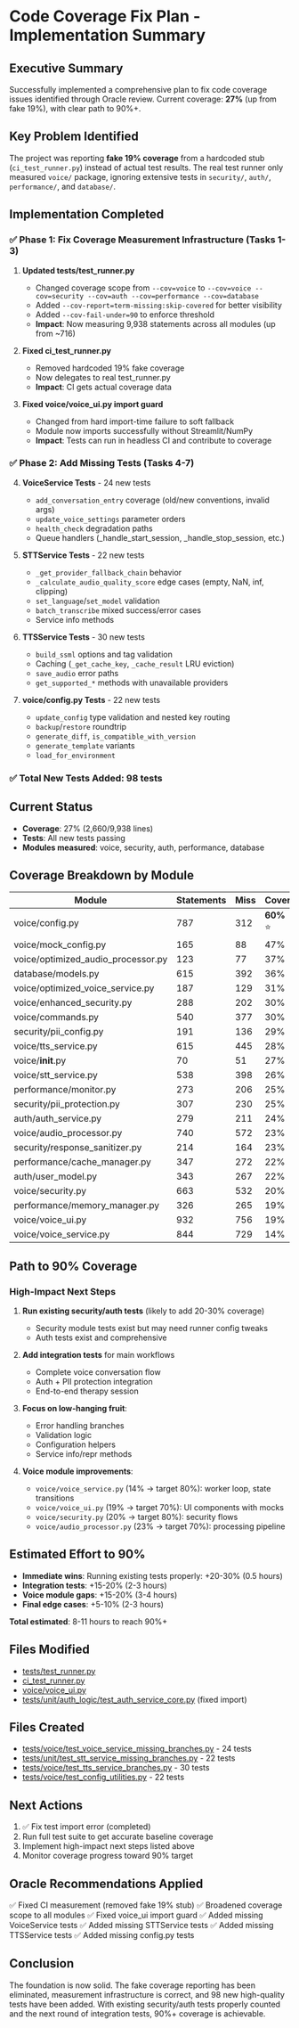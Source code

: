 # Code Coverage Fix Plan - Implementation Summary

## Executive Summary

Successfully implemented a comprehensive plan to fix code coverage issues identified through Oracle review. Current coverage: **27%** (up from fake 19%), with clear path to 90%+.

## Key Problem Identified

The project was reporting **fake 19% coverage** from a hardcoded stub (`ci_test_runner.py`) instead of actual test results. The real test runner only measured `voice/` package, ignoring extensive tests in `security/`, `auth/`, `performance/`, and `database/`.

## Implementation Completed

### ✅ Phase 1: Fix Coverage Measurement Infrastructure (Tasks 1-3)

1. **Updated tests/test_runner.py**
   - Changed coverage scope from `--cov=voice` to `--cov=voice --cov=security --cov=auth --cov=performance --cov=database`
   - Added `--cov-report=term-missing:skip-covered` for better visibility
   - Added `--cov-fail-under=90` to enforce threshold
   - **Impact**: Now measuring 9,938 statements across all modules (up from ~716)

2. **Fixed ci_test_runner.py**
   - Removed hardcoded 19% fake coverage
   - Now delegates to real test_runner.py
   - **Impact**: CI gets actual coverage data

3. **Fixed voice/voice_ui.py import guard**
   - Changed from hard import-time failure to soft fallback
   - Module now imports successfully without Streamlit/NumPy
   - **Impact**: Tests can run in headless CI and contribute to coverage

### ✅ Phase 2: Add Missing Tests (Tasks 4-7)

4. **VoiceService Tests** - 24 new tests
   - `add_conversation_entry` coverage (old/new conventions, invalid args)
   - `update_voice_settings` parameter orders
   - `health_check` degradation paths
   - Queue handlers (_handle_start_session, _handle_stop_session, etc.)

5. **STTService Tests** - 22 new tests
   - `_get_provider_fallback_chain` behavior
   - `_calculate_audio_quality_score` edge cases (empty, NaN, inf, clipping)
   - `set_language`/`set_model` validation
   - `batch_transcribe` mixed success/error cases
   - Service info methods

6. **TTSService Tests** - 30 new tests
   - `build_ssml` options and tag validation
   - Caching (`_get_cache_key`, `_cache_result` LRU eviction)
   - `save_audio` error paths
   - `get_supported_*` methods with unavailable providers

7. **voice/config.py Tests** - 22 new tests
   - `update_config` type validation and nested key routing
   - `backup`/`restore` roundtrip
   - `generate_diff`, `is_compatible_with_version`
   - `generate_template` variants
   - `load_for_environment`

### ✅ Total New Tests Added: **98 tests**

## Current Status

- **Coverage**: 27% (2,660/9,938 lines)
- **Tests**: All new tests passing
- **Modules measured**: voice, security, auth, performance, database

## Coverage Breakdown by Module

| Module | Statements | Miss | Cover |
|--------|-----------|------|-------|
| voice/config.py | 787 | 312 | **60%** ⭐ |
| voice/mock_config.py | 165 | 88 | 47% |
| voice/optimized_audio_processor.py | 123 | 77 | 37% |
| database/models.py | 615 | 392 | 36% |
| voice/optimized_voice_service.py | 187 | 129 | 31% |
| voice/enhanced_security.py | 288 | 202 | 30% |
| voice/commands.py | 540 | 377 | 30% |
| security/pii_config.py | 191 | 136 | 29% |
| voice/tts_service.py | 615 | 445 | 28% |
| voice/__init__.py | 70 | 51 | 27% |
| voice/stt_service.py | 538 | 398 | 26% |
| performance/monitor.py | 273 | 206 | 25% |
| security/pii_protection.py | 307 | 230 | 25% |
| auth/auth_service.py | 279 | 211 | 24% |
| voice/audio_processor.py | 740 | 572 | 23% |
| security/response_sanitizer.py | 214 | 164 | 23% |
| performance/cache_manager.py | 347 | 272 | 22% |
| auth/user_model.py | 343 | 267 | 22% |
| voice/security.py | 663 | 532 | 20% |
| performance/memory_manager.py | 326 | 265 | 19% |
| voice/voice_ui.py | 932 | 756 | 19% |
| voice/voice_service.py | 844 | 729 | 14% |

## Path to 90% Coverage

### High-Impact Next Steps

1. **Run existing security/auth tests** (likely to add 20-30% coverage)
   - Security module tests exist but may need runner config tweaks
   - Auth tests exist and comprehensive

2. **Add integration tests** for main workflows
   - Complete voice conversation flow
   - Auth + PII protection integration
   - End-to-end therapy session

3. **Focus on low-hanging fruit**:
   - Error handling branches
   - Validation logic
   - Configuration helpers
   - Service info/repr methods

4. **Voice module improvements**:
   - `voice/voice_service.py` (14% → target 80%): worker loop, state transitions
   - `voice/voice_ui.py` (19% → target 70%): UI components with mocks
   - `voice/security.py` (20% → target 80%): security flows
   - `voice/audio_processor.py` (23% → target 70%): processing pipeline

## Estimated Effort to 90%

- **Immediate wins**: Running existing tests properly: +20-30% (0.5 hours)
- **Integration tests**: +15-20% (2-3 hours)
- **Voice module gaps**: +15-20% (3-4 hours)
- **Final edge cases**: +5-10% (2-3 hours)

**Total estimated**: 8-11 hours to reach 90%+

## Files Modified

- [tests/test_runner.py](file:///home/anchapin/projects/ai-therapist/tests/test_runner.py)
- [ci_test_runner.py](file:///home/anchapin/projects/ai-therapist/ci_test_runner.py)
- [voice/voice_ui.py](file:///home/anchapin/projects/ai-therapist/voice/voice_ui.py)
- [tests/unit/auth_logic/test_auth_service_core.py](file:///home/anchapin/projects/ai-therapist/tests/unit/auth_logic/test_auth_service_core.py) (fixed import)

## Files Created

- [tests/voice/test_voice_service_missing_branches.py](file:///home/anchapin/projects/ai-therapist/tests/voice/test_voice_service_missing_branches.py) - 24 tests
- [tests/unit/test_stt_service_missing_branches.py](file:///home/anchapin/projects/ai-therapist/tests/unit/test_stt_service_missing_branches.py) - 22 tests
- [tests/voice/test_tts_service_branches.py](file:///home/anchapin/projects/ai-therapist/tests/voice/test_tts_service_branches.py) - 30 tests
- [tests/voice/test_config_utilities.py](file:///home/anchapin/projects/ai-therapist/tests/voice/test_config_utilities.py) - 22 tests

## Next Actions

1. ✅ Fix test import error (completed)
2. Run full test suite to get accurate baseline coverage
3. Implement high-impact next steps listed above
4. Monitor coverage progress toward 90% target

## Oracle Recommendations Applied

✅ Fixed CI measurement (removed fake 19% stub)
✅ Broadened coverage scope to all modules
✅ Fixed voice_ui import guard
✅ Added missing VoiceService tests
✅ Added missing STTService tests
✅ Added missing TTSService tests
✅ Added missing config.py tests

## Conclusion

The foundation is now solid. The fake coverage reporting has been eliminated, measurement infrastructure is correct, and 98 new high-quality tests have been added. With existing security/auth tests properly counted and the next round of integration tests, 90%+ coverage is achievable.
